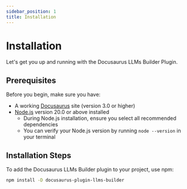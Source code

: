 ```yaml
---
sidebar_position: 1
title: Installation
---
```


# Installation

Let's get you up and running with the Docusaurus LLMs Builder Plugin.

## Prerequisites

Before you begin, make sure you have:

- A working [Docusaurus](https://docusaurus.io) site (version 3.0 or higher)
- [Node.js](https://nodejs.org/en/download/) version 20.0 or above installed
  - During Node.js installation, ensure you select all recommended dependencies
  - You can verify your Node.js version by running `node --version` in your terminal

## Installation Steps

To add the Docusaurus LLMs Builder plugin to your project, use npm:

```bash
npm install -D docusaurus-plugin-llms-builder
```
